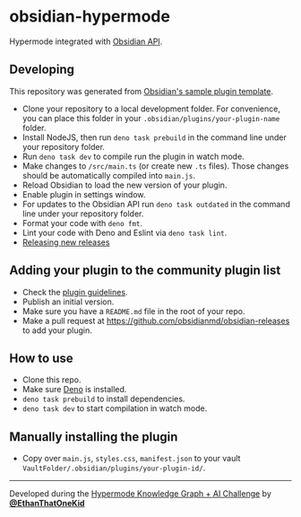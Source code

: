 # obsidian-hypermode

Hypermode integrated with
[Obsidian API](https://github.com/obsidianmd/obsidian-api).

## Developing

This repository was generated from
[Obsidian's sample plugin template](https://github.com/obsidianmd/obsidian-sample-plugin).

- Clone your repository to a local development folder. For convenience, you can
  place this folder in your `.obsidian/plugins/your-plugin-name` folder.
- Install NodeJS, then run `deno task prebuild` in the command line under your
  repository folder.
- Run `deno task dev` to compile run the plugin in watch mode.
- Make changes to `/src/main.ts` (or create new `.ts` files). Those changes
  should be automatically compiled into `main.js`.
- Reload Obsidian to load the new version of your plugin.
- Enable plugin in settings window.
- For updates to the Obsidian API run `deno task outdated` in the command line
  under your repository folder.
- Format your code with `deno fmt`.
- Lint your code with Deno and Eslint via `deno task lint`.
- [Releasing new releases](https://github.com/obsidianmd/obsidian-sample-plugin?tab=readme-ov-file#releasing-new-releases)

## Adding your plugin to the community plugin list

- Check the
  [plugin guidelines](https://docs.obsidian.md/Plugins/Releasing/Plugin+guidelines).
- Publish an initial version.
- Make sure you have a `README.md` file in the root of your repo.
- Make a pull request at https://github.com/obsidianmd/obsidian-releases to add
  your plugin.

## How to use

- Clone this repo.
- Make sure [Deno](https://deno.com) is installed.
- `deno task prebuild` to install dependencies.
- `deno task dev` to start compilation in watch mode.

## Manually installing the plugin

- Copy over `main.js`, `styles.css`, `manifest.json` to your vault
  `VaultFolder/.obsidian/plugins/your-plugin-id/`.

---

Developed during the
[Hypermode Knowledge Graph + AI Challenge](https://hypermode-knowledge-graph-ai.devpost.com/)
by [**@EthanThatOneKid**](https://github.com/EthanThatOneKid)

